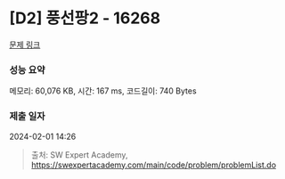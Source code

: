 # [D2] 풍선팡2 - 16268 

[문제 링크](https://swexpertacademy.com/main/code/problem/problemDetail.do?contestProbId=AYYlGU56XOkDFARc) 

### 성능 요약

메모리: 60,076 KB, 시간: 167 ms, 코드길이: 740 Bytes

### 제출 일자

2024-02-01 14:26



> 출처: SW Expert Academy, https://swexpertacademy.com/main/code/problem/problemList.do
